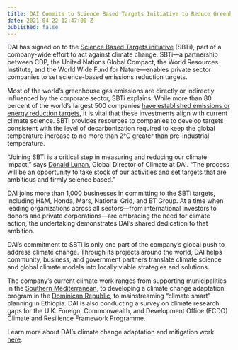 ```yaml
---
title: DAI Commits to Science Based Targets Initiative to Reduce Greenhouse Gas Emissions
date: 2021-04-22 12:47:00 Z
published: false
---
```


DAI has signed on to the [Science Based Targets initiative](https://sciencebasedtargets.org/) (SBTi), part of a company-wide effort to act against climate change. SBTi—a partnership between CDP, the United Nations Global Compact, the World Resources Institute, and the World Wide Fund for Nature—enables private sector companies to set science-based emissions reduction targets.

Most of the world’s greenhouse gas emissions are directly or indirectly influenced by the corporate sector, SBTi explains. While more than 80 percent of the world’s largest 500 companies [have established emissions or energy reduction targets](https://sciencebasedtargets.org/resources/legacy/2016/04/Science-Based-Targets-Call-to-Action-Brochure-English.pdf), it is vital that these investments align with current climate science. SBTi provides resources to companies to develop targets consistent with the level of decarbonization required to keep the global temperature increase to no more than 2°C greater than pre-industrial temperature.

“Joining SBTi is a critical step in measuring and reducing our climate impact,” says [Donald Lunan](https://www.dai.com/who-we-are/our-team/donald-lunan), Global Director of Climate at DAI. “The process will be an opportunity to take stock of our activities and set targets that are ambitious and firmly science based.”

DAI joins more than 1,000 businesses in committing to the SBTi targets, including H&M, Honda, Mars, National Grid, and BT Group. At a time when leading organizations across all sectors—from international investors to donors and private corporations—are embracing the need for climate action, the undertaking demonstrates DAI’s shared dedication to that ambition. 

DAI’s commitment to SBTi is only one part of the company’s global push to address climate change. Through its projects around the world, DAI helps community, business, and government partners translate climate science and global climate models into locally viable strategies and solutions.

The company’s current climate work ranges from supporting municipalities in the [Southern Mediterranean](https://www.dai.com/our-work/projects/regional-eu-for-climate-action-in-the-european-neighbourhood-instrument-eni-southern-neighbourhood), to developing a climate change adaptation program in the [Dominican Republic](https://www.dai.com/our-work/projects/dominican-republic-climate-change-adaptation), to  mainstreaming “climate smart” planning in Ethiopia. DAI is also conducting a survey on climate research gaps for the U.K. Foreign, Commonwealth, and Development Office (FCDO) Climate and Resilience Framework Programme.

Learn more about DAI’s climate change adaptation and mitigation work [here](https://www.dai.com/our-work/solutions/environment-solutions/climate-change-adaptation-and-mitigation). 